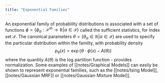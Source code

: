 ```yaml
---
title: "Exponential Families"
---
```

An exponential family of probability distributions is associated with a set of functions $\phi=\lbrace\phi_\alpha:\mathcal{X}^m\rightarrow\mathbb{R}|\alpha\in\mathcal{I}\rbrace$ called the sufficient statistics, for index set $\mathcal{I}$. The canonical parameters $\theta=\lbrace\theta_\alpha\in\mathbb{R}|\alpha\in\mathcal{I}\rbrace$ are used to specify the particular distribution within the familty, with probability density
$$p_\theta(x) = \exp\lbrace\theta\cdot\phi(x) - A(\theta)\rbrace$$
where the quantity $A(\theta)$ is the log partition function - provides normalization. Some examples of [[notes/Graphical Models]] can easily be shown to represent exponential families, such as the [[notes/Ising Model]], [[notes/Gaussian MRF]] or [[notes/Gaussian Mixture Model]].